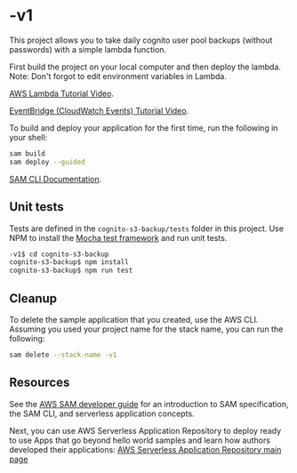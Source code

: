# -v1

This project allows you to take daily cognito user pool backups (without passwords) with a simple lambda function.

First build the project on your local computer and then deploy the lambda.
Note: Don't forgot to edit environment variables in Lambda.

[AWS Lambda Tutorial Video](https://www.youtube.com/watch?v=mhdX4znMd2Q&ab_channel=JonathanDavies).

[EventBridge (CloudWatch Events) Tutorial Video]([https://www.youtube.com/watch?v=mhdX4znMd2Q&ab_channel=JonathanDavies](https://www.youtube.com/watch?v=aDqxCYRDQNI&ab_channel=BeABetterDev)).

To build and deploy your application for the first time, run the following in your shell:

```bash
sam build
sam deploy --guided
```



[SAM CLI Documentation](https://docs.aws.amazon.com/serverless-application-model/latest/developerguide/serverless-sam-cli-logging.html).

## Unit tests

Tests are defined in the `cognito-s3-backup/tests` folder in this project. Use NPM to install the [Mocha test framework](https://mochajs.org/) and run unit tests.

```bash
-v1$ cd cognito-s3-backup
cognito-s3-backup$ npm install
cognito-s3-backup$ npm run test
```

## Cleanup

To delete the sample application that you created, use the AWS CLI. Assuming you used your project name for the stack name, you can run the following:

```bash
sam delete --stack-name -v1
```

## Resources

See the [AWS SAM developer guide](https://docs.aws.amazon.com/serverless-application-model/latest/developerguide/what-is-sam.html) for an introduction to SAM specification, the SAM CLI, and serverless application concepts.

Next, you can use AWS Serverless Application Repository to deploy ready to use Apps that go beyond hello world samples and learn how authors developed their applications: [AWS Serverless Application Repository main page](https://aws.amazon.com/serverless/serverlessrepo/)
